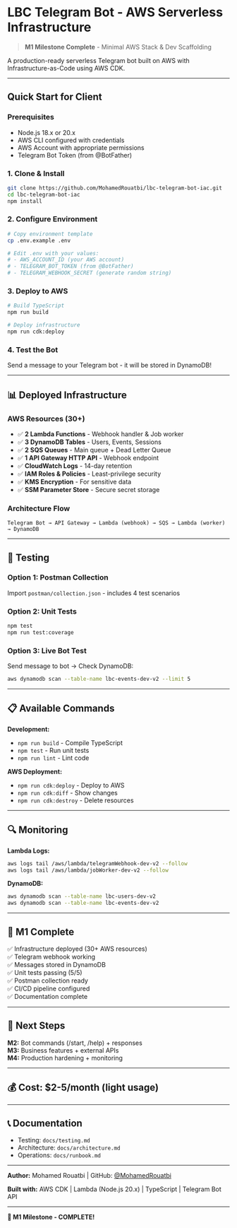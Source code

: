 ﻿# LBC Telegram Bot - AWS Serverless Infrastructure

> **M1 Milestone Complete**  - Minimal AWS Stack & Dev Scaffolding

A production-ready serverless Telegram bot built on AWS with Infrastructure-as-Code using AWS CDK.

---

##  Quick Start for Client

### Prerequisites
- Node.js 18.x or 20.x
- AWS CLI configured with credentials
- AWS Account with appropriate permissions
- Telegram Bot Token (from @BotFather)

### 1. Clone & Install
```bash
git clone https://github.com/MohamedRouatbi/lbc-telegram-bot-iac.git
cd lbc-telegram-bot-iac
npm install
```

### 2. Configure Environment
```bash
# Copy environment template
cp .env.example .env

# Edit .env with your values:
# - AWS_ACCOUNT_ID (your AWS account)
# - TELEGRAM_BOT_TOKEN (from @BotFather)
# - TELEGRAM_WEBHOOK_SECRET (generate random string)
```

### 3. Deploy to AWS
```bash
# Build TypeScript
npm run build

# Deploy infrastructure
npm run cdk:deploy
```

### 4. Test the Bot
Send a message to your Telegram bot - it will be stored in DynamoDB!

---

## 📊 Deployed Infrastructure

### AWS Resources (30+)
- ✅ **2 Lambda Functions** - Webhook handler & Job worker
- ✅ **3 DynamoDB Tables** - Users, Events, Sessions
- ✅ **2 SQS Queues** - Main queue + Dead Letter Queue
- ✅ **1 API Gateway HTTP API** - Webhook endpoint
- ✅ **CloudWatch Logs** - 14-day retention
- ✅ **IAM Roles & Policies** - Least-privilege security
- ✅ **KMS Encryption** - For sensitive data
- ✅ **SSM Parameter Store** - Secure secret storage

### Architecture Flow
```
Telegram Bot → API Gateway → Lambda (webhook) → SQS → Lambda (worker) → DynamoDB
```

---

## 🧪 Testing

### Option 1: Postman Collection
Import `postman/collection.json` - includes 4 test scenarios

### Option 2: Unit Tests
```bash
npm test
npm run test:coverage
```

### Option 3: Live Bot Test
Send message to bot → Check DynamoDB:
```bash
aws dynamodb scan --table-name lbc-events-dev-v2 --limit 5
```

---

## 📋 Available Commands

**Development:**
- `npm run build` - Compile TypeScript
- `npm test` - Run unit tests  
- `npm run lint` - Lint code

**AWS Deployment:**
- `npm run cdk:deploy` - Deploy to AWS
- `npm run cdk:diff` - Show changes
- `npm run cdk:destroy` - Delete resources

---

## 🔍 Monitoring

**Lambda Logs:**
```bash
aws logs tail /aws/lambda/telegramWebhook-dev-v2 --follow
aws logs tail /aws/lambda/jobWorker-dev-v2 --follow
```

**DynamoDB:**
```bash
aws dynamodb scan --table-name lbc-users-dev-v2
aws dynamodb scan --table-name lbc-events-dev-v2
```

---

## 🎯 M1 Complete

✅ Infrastructure deployed (30+ AWS resources)  
✅ Telegram webhook working  
✅ Messages stored in DynamoDB  
✅ Unit tests passing (5/5)  
✅ Postman collection ready  
✅ CI/CD pipeline configured  
✅ Documentation complete

---

## 📝 Next Steps

**M2:** Bot commands (/start, /help) + responses  
**M3:** Business features + external APIs  
**M4:** Production hardening + monitoring

---

## 💰 Cost: $2-5/month (light usage)

---

## 📞 Documentation
- Testing: `docs/testing.md`
- Architecture: `docs/architecture.md`
- Operations: `docs/runbook.md`

---

**Author:** Mohamed Rouatbi | GitHub: [@MohamedRouatbi](https://github.com/MohamedRouatbi)

**Built with:** AWS CDK | Lambda (Node.js 20.x) | TypeScript | Telegram Bot API

---

**🎉 M1 Milestone - COMPLETE!**
